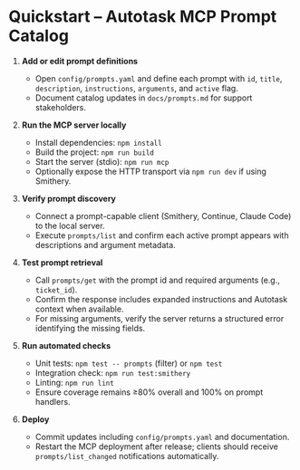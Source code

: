 # Quickstart – Autotask MCP Prompt Catalog

1. **Add or edit prompt definitions**
   - Open `config/prompts.yaml` and define each prompt with `id`, `title`, `description`, `instructions`, `arguments`, and `active` flag.
   - Document catalog updates in `docs/prompts.md` for support stakeholders.

2. **Run the MCP server locally**
   - Install dependencies: `npm install`
   - Build the project: `npm run build`
   - Start the server (stdio): `npm run mcp`
   - Optionally expose the HTTP transport via `npm run dev` if using Smithery.

3. **Verify prompt discovery**
   - Connect a prompt-capable client (Smithery, Continue, Claude Code) to the local server.
   - Execute `prompts/list` and confirm each active prompt appears with descriptions and argument metadata.

4. **Test prompt retrieval**
   - Call `prompts/get` with the prompt id and required arguments (e.g., `ticket_id`).
   - Confirm the response includes expanded instructions and Autotask context when available.
   - For missing arguments, verify the server returns a structured error identifying the missing fields.

5. **Run automated checks**
   - Unit tests: `npm test -- prompts` (filter) or `npm test`
   - Integration check: `npm run test:smithery`
   - Linting: `npm run lint`
   - Ensure coverage remains ≥80% overall and 100% on prompt handlers.

6. **Deploy**
   - Commit updates including `config/prompts.yaml` and documentation.
   - Restart the MCP deployment after release; clients should receive `prompts/list_changed` notifications automatically.
